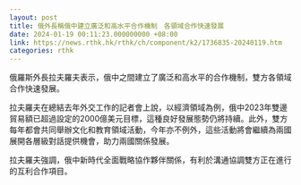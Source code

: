 ```yaml
---
layout: post
title: 俄外長稱俄中建立廣泛和高水平合作機制　各領域合作快速發展
date: 2024-01-19 00:11:23.000000000 +08:00
link: https://news.rthk.hk/rthk/ch/component/k2/1736835-20240119.htm
categories: rthk
---
```


俄羅斯外長拉夫羅夫表示，俄中之間建立了廣泛和高水平的合作機制，雙方各領域合作快速發展。

拉夫羅夫在總結去年外交工作的記者會上說，以經濟領域為例，俄中2023年雙邊貿易額已超過設定的2000億美元目標，這種良好發展態勢仍將持續。此外，雙方每年都會共同舉辦文化和教育領域活動，今年亦不例外，這些活動將會繼續為兩國展開各層級對話提供機會，助力兩國關係發展。

拉夫羅夫強調，俄中新時代全面戰略協作夥伴關係，有利於溝通協調雙方正在進行的互利合作項目。
